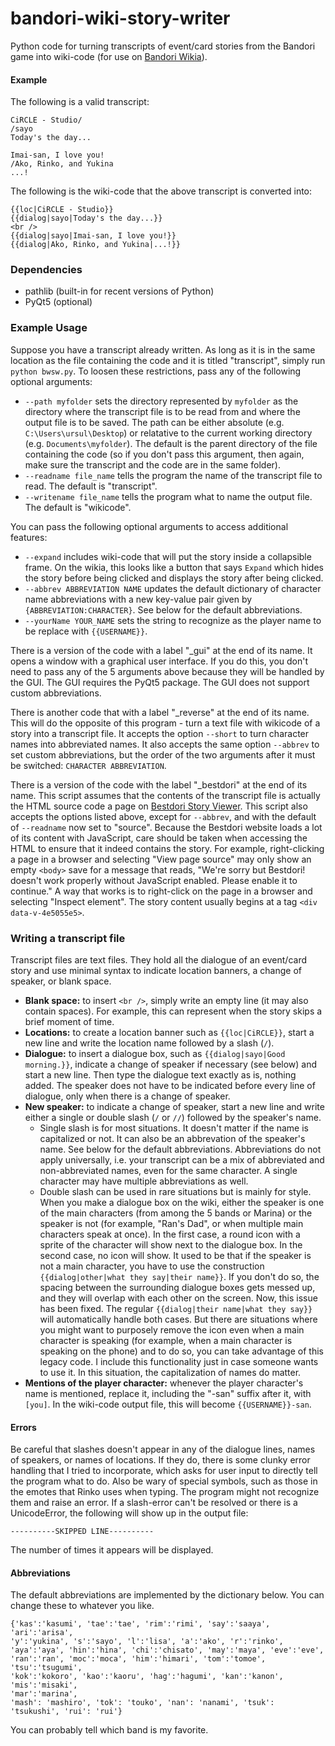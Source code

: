 # bandori-wiki-story-writer
Python code for turning transcripts of event/card stories from the Bandori game into wiki-code (for use on [Bandori Wikia](https://bandori.fandom.com)).

#### Example
The following is a valid transcript:

```
CiRCLE - Studio/
/sayo
Today's the day...
 
Imai-san, I love you!
/Ako, Rinko, and Yukina
...!
```

The following is the wiki-code that the above transcript is converted into:

```
{{loc|CiRCLE - Studio}}
{{dialog|sayo|Today's the day...}}
<br />
{{dialog|sayo|Imai-san, I love you!}}
{{dialog|Ako, Rinko, and Yukina|...!}}
```
### Dependencies
- pathlib (built-in for recent versions of Python)
- PyQt5 (optional)

### Example Usage
Suppose you have a transcript already written. As long as it is in the same location as the file containing the code and it is titled "transcript", simply run `python bwsw.py`. To loosen these restrictions, pass any of the following optional arguments: 
- `--path myfolder` sets the directory represented by `myfolder` as the directory where the transcript file is to be read from and where the output file is to be saved. The path can be either absolute (e.g. `C:\Users\ursul\Desktop`) or relatative to the current working directory (e.g. `Documents\myfolder`). The default is the parent directory of the file containing the code (so if you don't pass this argument, then again, make sure the transcript and the code are in the same folder).
- `--readname file_name` tells the program the name of the transcript file to read. The default is "transcript".
- `--writename file_name` tells the program what to name the output file. The default is "wikicode".

You can pass the following optional arguments to access additional features:
- `--expand` includes wiki-code that will put the story inside a collapsible frame. On the wikia, this looks like a button that says `Expand` which hides the story before being clicked and displays the story after being clicked.
- `--abbrev ABBREVIATION NAME` updates the default dictionary of character name abbreviations with a new key-value pair given by `{ABBREVIATION:CHARACTER}`. See below for the default abbreviations.
- `--yourName YOUR_NAME` sets the string to recognize as the player name to be replace with ``{{USERNAME}}``.

There is a version of the code with a label "\_gui" at the end of its name. It opens a window with a graphical user interface. If you do this, you don't need to pass any of the 5 arguments above because they will be handled by the GUI. The GUI requires the PyQt5 package. The GUI does not support custom abbreviations.

There is another code that with a label "\_reverse" at the end of its name. This will do the opposite of this program - turn a text file with wikicode of a story into a transcript file. It accepts the option `--short` to turn character names into abbreviated names. It also accepts the same option `--abbrev` to set custom abbreviations, but the order of the two arguments after it must be switched: `CHARACTER ABBREVIATION`.

There is a version of the code with the label "\_bestdori" at the end of its name. This script assumes that the contents of the transcript file is actually the HTML source code a page on [Bestdori Story Viewer](https://bestdori.com/tool/storyviewer). This script also accepts the options listed above, except for `--abbrev`, and with the default of `--readname` now set to "source". Because the Bestdori website loads a lot of its content with JavaScript, care should be taken when accessing the HTML to ensure that it indeed contains the story. For example, right-clicking a page in a browser and selecting "View page source" may only show an empty `<body>` save for a message that reads, "We're sorry but Bestdori! doesn't work properly without JavaScript enabled. Please enable it to continue." A way that works is to right-click on the page in a browser and selecting "Inspect element". The story content usually begins at a tag `<div data-v-4e5055e5>`.

### Writing a transcript file
Transcript files are text files. They hold all the dialogue of an event/card story and use minimal syntax to indicate location banners, a change of speaker, or blank space.
- **Blank space:** to insert `<br />`, simply write an empty line (it may also contain spaces). For example, this can represent when the story skips a brief moment of time.
- **Locations:** to create a location banner such as `{{loc|CiRCLE}}`, start a new line and write the location name followed by a slash (`/`).
- **Dialogue:** to insert a dialogue box, such as `{{dialog|sayo|Good morning.}}`, indicate a change of speaker if necessary (see below) and start a new line. Then type the dialogue text exactly as is, nothing added. The speaker does not have to be indicated before every line of dialogue, only when there is a change of speaker.
- **New speaker:** to indicate a change of speaker, start a new line and write either a single or double slash (`/` or `//`) followed by the speaker's name.
  - Single slash is for most situations. It doesn't matter if the name is capitalized or not. It can also be an abbrevation of the speaker's name. See below for the default abbreviations. Abbreviations do not apply universally, i.e. your transcript can be a mix of abbreviated and non-abbreviated names, even for the same character. A single character may have multiple abbreviations as well.
  - Double slash can be used in rare situations but is mainly for style. When you make a dialogue box on the wiki, either the speaker is one of the main characters (from among the 5 bands or Marina) or the speaker is not (for example, "Ran's Dad", or when multiple main characters speak at once). In the first case, a round icon with a sprite of the character will show next to the dialogue box. In the second case, no icon will show. It used to be that if the speaker is not a main character, you have to use the construction `{{dialog|other|what they say|their name}}`. If you don't do so, the spacing between the surrounding dialogue boxes gets messed up, and they will overlap with each other on the screen. Now, this issue has been fixed. The regular `{{dialog|their name|what they say}}` will automatically handle both cases. But there are situations where you might want to purposely remove the icon even when a main character is speaking (for example, when a main character is speaking on the phone) and to do so, you can take advantage of this legacy code. I include this functionality just in case someone wants to use it. In this situation, the capitalization of names do matter.
- **Mentions of the player character:** whenever the player character's name is mentioned, replace it, including the "-san" suffix after it, with `[you]`. In the wiki-code output file, this will become `{{USERNAME}}-san`.

#### Errors

Be careful that slashes doesn't appear in any of the dialogue lines, names of speakers, or names of locations. If they do, there is some clunky error handling that I tried to incorporate, which asks for user input to directly tell the program what to do. Also be wary of special symbols, such as those in the emotes that Rinko uses when typing. The program might not recognize them and raise an error. If a slash-error can't be resolved or there is a UnicodeError, the following will show up in the output file:

`----------SKIPPED LINE----------`

The number of times it appears will be displayed.

#### Abbreviations

The default abbreviations are implemented by the dictionary below. You can change these to whatever you like.
```
{'kas':'kasumi', 'tae':'tae', 'rim':'rimi', 'say':'saaya', 'ari':'arisa',
'y':'yukina', 's':'sayo', 'l':'lisa', 'a':'ako', 'r':'rinko',
'aya':'aya', 'hin':'hina', 'chi':'chisato', 'may':'maya', 'eve':'eve',
'ran':'ran', 'moc':'moca', 'him':'himari', 'tom':'tomoe', 'tsu':'tsugumi',
'kok':'kokoro', 'kao':'kaoru', 'hag':'hagumi', 'kan':'kanon', 'mis':'misaki',
'mar':'marina',
'mash': 'mashiro', 'tok': 'touko', 'nan': 'nanami', 'tsuk': 'tsukushi', 'rui': 'rui'}
```
You can probably tell which band is my favorite.
